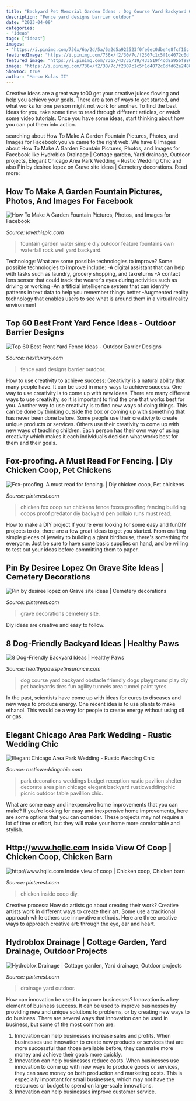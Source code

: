```yaml
---
title: "Backyard Pet Memorial Garden Ideas : Dog Course Yard Backyard Obstacle Friendly Dogs Playground Play Diy Pet Backyards Tires Fun Agility Tunnels Area Tunnel Paint Tyres"
description: "Fence yard designs barrier outdoor"
date: "2023-04-09"
categories:
- "ideas"
tags: ["ideas"]
images:
- "https://i.pinimg.com/736x/6a/2d/5a/6a2d5a922523f0fe6ec0dbe4e8fcf16c--landscaping.jpg"
featuredImage: "https://i.pinimg.com/736x/f2/30/7c/f2307c1c5f1d4072c0dfd62e2488d385.jpg"
featured_image: "https://i.pinimg.com/736x/43/35/19/433519f4cd8a95bf9802fc47e0a551b8.jpg"
image: "https://i.pinimg.com/736x/f2/30/7c/f2307c1c5f1d4072c0dfd62e2488d385.jpg"
ShowToc: true
author: "Marco Kulas II"
---
```



Creative ideas are a great way to00 get your creative juices flowing and help you achieve your goals. There are a ton of ways to get started, and what works for one person might not work for another. To find the best ideas for you, take some time to read through different articles, or watch some video tutorials. Once you have some ideas, start thinking about how you can put them into action.

	

		
searching about How To Make A Garden Fountain Pictures, Photos, and Images for Facebook you've came to the right web. We have 8 Images about How To Make A Garden Fountain Pictures, Photos, and Images for Facebook like Hydroblox Drainage | Cottage garden, Yard drainage, Outdoor projects, Elegant Chicago Area Park Wedding - Rustic Wedding Chic and also Pin by desiree lopez on Grave site ideas | Cemetery decorations. Read more:
		
    
## How To Make A Garden Fountain Pictures, Photos, And Images For Facebook

<img loading=lazy src="http://www.lovethispic.com/uploaded_images/240196-How-To-Make-A-Garden-Fountain.jpg" onerror="this.onerror=null;this.src='https://tse2.mm.bing.net/th?id=OIP.EVngzyd43rRHHhKUzxgNSwHaMW&amp;pid=15.1';" alt="How To Make A Garden Fountain Pictures, Photos, and Images for Facebook">

_Source: lovethispic.com_

>fountain garden water simple diy outdoor feature fountains own waterfall rock well yard backyard. 

	

Technology: What are some possible technologies to improve?
Some possible technologies to improve include: 
-A digital assistant that can help with tasks such as laundry, grocery shopping, and taxreturns 
-A contact lens sensor that could track the wearer's eyes during activities such as driving or working 
-An artificial intelligence system that can identify patterns in text data to help you remember things better 
-Augmented reality technology that enables users to see what is around them in a virtual reality environment

    
## Top 60 Best Front Yard Fence Ideas - Outdoor Barrier Designs

<img loading=lazy src="http://nextluxury.com/wp-content/uploads/black-front-yard-fence-home-designs.jpg" onerror="this.onerror=null;this.src='https://tse2.mm.bing.net/th?id=OIP.P2qfPPQOG8xf5zY2axj_VgHaFj&amp;pid=15.1';" alt="Top 60 Best Front Yard Fence Ideas - Outdoor Barrier Designs">

_Source: nextluxury.com_

>fence yard designs barrier outdoor. 

	

How to use creativity to achieve success:
Creativity is a natural ability that many people have. It can be used in many ways to achieve success. One way to use creativity is to come up with new ideas. There are many different ways to use creativity, so it is important to find the one that works best for you. Another way to use creativity is to find new ways of doing things. This can be done by thinking outside the box or coming up with something that has never been done before. Some people use their creativity to create unique products or services. Others use their creativity to come up with new ways of teaching children. Each person has their own way of using creativity which makes it each individual’s decision what works best for them and their goals.

    
## Fox-proofing. A Must Read For Fencing. | Diy Chicken Coop, Pet Chickens

<img loading=lazy src="https://i.pinimg.com/736x/5c/86/6e/5c866e0e0126836a8d6e27462ef3298a.jpg" onerror="this.onerror=null;this.src='https://tse1.mm.bing.net/th?id=OIP.bqPfmxGMAbgK2tPsOPJzwQAAAA&amp;pid=15.1';" alt="Fox-proofing. A must read for fencing. | Diy chicken coop, Pet chickens">

_Source: pinterest.com_

>chicken fox coop run chickens fence foxes proofing fencing building coops proof predator diy backyard pen pollaio runs must read. 

	

How to make a DIY project
If you're ever looking for some easy and funDIY projects to do, there are a few great ideas to get you started. From crafting simple pieces of jewelry to building a giant birdhouse, there's something for everyone. Just be sure to have some basic supplies on hand, and be willing to test out your ideas before committing them to paper.

    
## Pin By Desiree Lopez On Grave Site Ideas | Cemetery Decorations

<img loading=lazy src="https://i.pinimg.com/736x/43/35/19/433519f4cd8a95bf9802fc47e0a551b8.jpg" onerror="this.onerror=null;this.src='https://tse3.mm.bing.net/th?id=OIP.1gS6sQU718QBmFlmTAmV6wHaNG&amp;pid=15.1';" alt="Pin by desiree lopez on Grave site ideas | Cemetery decorations">

_Source: pinterest.com_

>grave decorations cemetery site. 

	

Diy ideas are creative and easy to follow.

    
## 8 Dog-Friendly Backyard Ideas | Healthy Paws

<img loading=lazy src="http://www.healthypawspetinsurance.com/blog/wp-content/uploads/dog_obstacle_course_yard.jpg" onerror="this.onerror=null;this.src='https://tse3.mm.bing.net/th?id=OIP.CQJJRULfYRfaduLsW69c1gHaJ4&amp;pid=15.1';" alt="8 Dog-Friendly Backyard Ideas | Healthy Paws">

_Source: healthypawspetinsurance.com_

>dog course yard backyard obstacle friendly dogs playground play diy pet backyards tires fun agility tunnels area tunnel paint tyres. 

	

In the past, scientists have come up with ideas for cures to diseases and new ways to produce energy. One recent idea is to use plants to make ethanol. This would be a way for people to create energy without using oil or gas.

    
## Elegant Chicago Area Park Wedding - Rustic Wedding Chic

<img loading=lazy src="http://rusticweddingchic.com/wp-content/uploads/2015/01/Herron_Sell_Jordan_Weiland_Photography_Reception19_low-590x394.jpg" onerror="this.onerror=null;this.src='https://tse2.mm.bing.net/th?id=OIP.wtRvFoaQf-RGxzM68euPxwHaE8&amp;pid=15.1';" alt="Elegant Chicago Area Park Wedding - Rustic Wedding Chic">

_Source: rusticweddingchic.com_

>park decorations weddings budget reception rustic pavilion shelter decorate area plan chicago elegant backyard rusticweddingchic picnic outdoor table pavillion chic. 

	

What are some easy and inexpensive home improvements that you can make?
If you're looking for easy and inexpensive home improvements, here are some options that you can consider. These projects may not require a lot of time or effort, but they will make your home more comfortable and stylish.

    
## Http://www.hqllc.com Inside View Of Coop | Chicken Coop, Chicken Barn

<img loading=lazy src="https://i.pinimg.com/736x/f2/30/7c/f2307c1c5f1d4072c0dfd62e2488d385.jpg" onerror="this.onerror=null;this.src='https://tse3.mm.bing.net/th?id=OIP.vWyj9Fo3hZZQbpPrc_5bngHaJ3&amp;pid=15.1';" alt="http://www.hqllc.com Inside view of coop | Chicken coop, Chicken barn">

_Source: pinterest.com_

>chicken inside coop diy. 

	

Creative process: How do artists go about creating their work?
Creative artists work in different ways to create their art. Some use a traditional approach while others use innovative methods. Here are three creative ways to approach creative art: through the eye, ear and heart.

    
## Hydroblox Drainage | Cottage Garden, Yard Drainage, Outdoor Projects

<img loading=lazy src="https://i.pinimg.com/736x/6a/2d/5a/6a2d5a922523f0fe6ec0dbe4e8fcf16c--landscaping.jpg" onerror="this.onerror=null;this.src='https://tse4.mm.bing.net/th?id=OIP.YExpQSMyHgX_mzZGkrM0MQHaJ6&amp;pid=15.1';" alt="Hydroblox Drainage | Cottage garden, Yard drainage, Outdoor projects">

_Source: pinterest.com_

>drainage yard outdoor. 

	

How can innovation be used to improve businesses?
Innovation is a key element of business success. It can be used to improve businesses by providing new and unique solutions to problems, or by creating new ways to do business. There are several ways that innovation can be used in business, but some of the most common are: 
1. Innovation can help businesses increase sales and profits. When businesses use innovation to create new products or services that are more successful than those available before, they can make more money and achieve their goals more quickly.
2. Innovation can help businesses reduce costs. When businesses use innovation to come up with new ways to produce goods or services, they can save money on both production and marketing costs. This is especially important for small businesses, which may not have the resources or budget to spend on large-scale innovations. 
3. Innovation can help businesses improve customer service.

